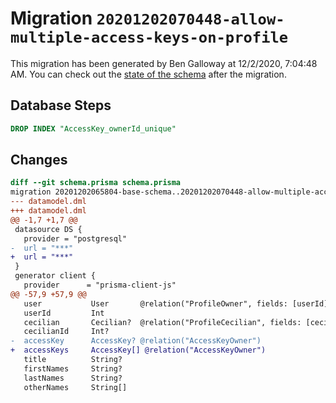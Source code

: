 # Migration `20201202070448-allow-multiple-access-keys-on-profile`

This migration has been generated by Ben Galloway at 12/2/2020, 7:04:48 AM.
You can check out the [state of the schema](./schema.prisma) after the migration.

## Database Steps

```sql
DROP INDEX "AccessKey_ownerId_unique"
```

## Changes

```diff
diff --git schema.prisma schema.prisma
migration 20201202065804-base-schema..20201202070448-allow-multiple-access-keys-on-profile
--- datamodel.dml
+++ datamodel.dml
@@ -1,7 +1,7 @@
 datasource DS {
   provider = "postgresql"
-  url = "***"
+  url = "***"
 }
 generator client {
   provider      = "prisma-client-js"
@@ -57,9 +57,9 @@
   user           User       @relation("ProfileOwner", fields: [userId], references: [id])
   userId         Int
   cecilian       Cecilian?  @relation("ProfileCecilian", fields: [cecilianId], references: [id])
   cecilianId     Int?
-  accessKey      AccessKey? @relation("AccessKeyOwner")
+  accessKeys     AccessKey[] @relation("AccessKeyOwner")
   title          String?
   firstNames     String?
   lastNames      String?
   otherNames     String[]
```


